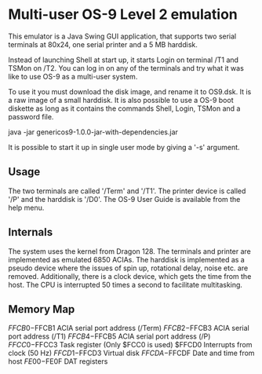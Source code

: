 Multi-user OS-9 Level 2 emulation
=================================

This emulator is a Java Swing GUI application, that supports two serial terminals at 80x24, one serial printer and a 5 MB harddisk.

Instead of launching Shell at start up, it starts Login on terminal /T1 and TSMon on /T2. You can log in on any of the terminals and try what it was like to use OS-9 as a multi-user system.

To use it you must download the disk image, and rename it to OS9.dsk. It is a raw image of a small harddisk. It is also possible to use a OS-9 boot diskette as long as it contains the commands Shell, Login, TSMon and a password file.

java -jar genericos9-1.0.0-jar-with-dependencies.jar

It is possible to start it up in single user mode by giving a '-s' argument.

Usage
-----

The two terminals are called '/Term' and '/T1'. The printer device is called '/P' and the harddisk is '/D0'. The OS-9 User Guide is available from the help menu.

Internals
---------

The system uses the kernel from Dragon 128. The terminals and printer
are implemented as emulated 6850 ACIAs. The harddisk is implemented as
a pseudo device where the issues of spin up, rotational delay, noise
etc. are removed. Additionally, there is a clock device, which gets
the time from the host. The CPU is interrupted 50 times a second to
facilitate multitasking.

Memory Map
----------

$FFCB0-$FFCB1 ACIA serial port address (/Term)
$FFCB2-$FFCB3 ACIA serial port address (/T1)
$FFCB4-$FFCB5 ACIA serial port address (/P)
$FFCC0-$FFCC3 Task register (Only $FCC0 is used)
$FFCD0       Interrupts from clock (50 Hz)
$FFCD1-$FFCD3 Virtual disk
$FFCDA-$FFCDF Date and time from host
$FE00-$FE0F DAT registers
